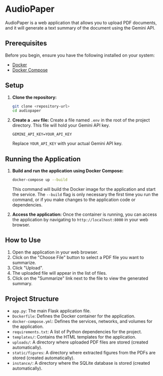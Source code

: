 # AudioPaper

AudioPaper is a web application that allows you to upload PDF documents, and it will generate a text summary of the document using the Gemini API.

## Prerequisites

Before you begin, ensure you have the following installed on your system:
- [Docker](https://docs.docker.com/get-docker/)
- [Docker Compose](https://docs.docker.com/compose/install/)

## Setup

1.  **Clone the repository:**
    ```bash
    git clone <repository-url>
    cd audiopaper
    ```

2.  **Create a `.env` file:**
    Create a file named `.env` in the root of the project directory. This file will hold your Gemini API key.

    ```
    GEMINI_API_KEY=YOUR_API_KEY
    ```
    Replace `YOUR_API_KEY` with your actual Gemini API key.

## Running the Application

1.  **Build and run the application using Docker Compose:**
    ```bash
    docker-compose up --build
    ```
    This command will build the Docker image for the application and start the service. The `--build` flag is only necessary the first time you run the command, or if you make changes to the application code or dependencies.

2.  **Access the application:**
    Once the container is running, you can access the application by navigating to `http://localhost:8000` in your web browser.

## How to Use

1.  Open the application in your web browser.
2.  Click on the "Choose File" button to select a PDF file you want to summarize.
3.  Click "Upload".
4.  The uploaded file will appear in the list of files.
5.  Click on the "Summarize" link next to the file to view the generated summary.

## Project Structure

-   `app.py`: The main Flask application file.
-   `Dockerfile`: Defines the Docker container for the application.
-   `docker-compose.yml`: Defines the services, networks, and volumes for the application.
-   `requirements.txt`: A list of Python dependencies for the project.
-   `templates/`: Contains the HTML templates for the application.
-   `uploads/`: A directory where uploaded PDF files are stored (created automatically).
-   `static/figures`: A directory where extracted figures from the PDFs are stored (created automatically).
-   `instance/`: A directory where the SQLite database is stored (created automatically).
